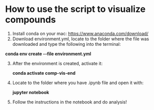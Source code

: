 # How to use the script to visualize compounds

1. Install conda on your mac: https://www.anaconda.com/download/
2. Download environment.yml, locate to the folder where the file was downloaded and type the following into the terminal: 
   
**conda env create --file environment.yml**

3. After the environment is created, activate it: 

   **conda activate comp-vis-end**

4. Locate to the folder where you have .ipynb file and open it with:

   **jupyter notebook**

5. Follow the instructions in the notebook and do analysis!
